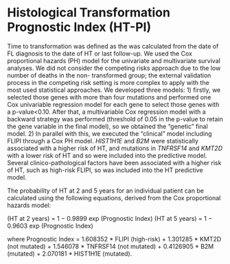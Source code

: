 # Histological Transformation Prognostic Index (HT-PI)
Time to transformation was defined as the was calculated from the date of FL diagnosis to the date of HT
or last follow-up.
We used the Cox proportional hazards (PH) model for the univariate and multivariate survival analyses.
We did not consider the competing risks approach due to the low number of deaths in the non-
transformed group; the external validation process in the competing risk setting is more complex to apply
with the most used statistical approaches.
We developed three models: 1) firstly, we selected those genes with more than four mutations and
performed one Cox univariable regression model for each gene to select those genes with a p-value&lt;0.10.
After that, a multivariable Cox regression model with a backward strategy was performed (threshold of
0.05 in the p-value to retain the gene variable in the final model), so we obtained the “genetic” final model.
2) In parallel with this, we executed the “clinical” model including FLIPI through a Cox PH model. *HIST1H1E* and *B2M* were statistically associated with a higher risk of HT, and mutations in *TNFRSF14* and *KMT2D* with a lower risk of HT and so were included into the predictive model. Several clinico-pathological factors have been associated with a higher risk of HT, such as high-risk FLIPI, so was included into the HT predictive model.

The probability of HT at 2 and 5 years for an individual patient can be calculated using the following
equations, derived from the Cox proportional hazards model:

(HT at 2 years) = 1 − 0.9899 exp (Prognostic Index)
(HT at 5 years) = 1 − 0.9603 exp (Prognostic Index)

where Prognostic Index = 1.608352 * FLIPI (high-risk) + 1.301285 * KMT2D (not mutated) + 1.546078 *
TNFRSF14 (not mutated) + 0.4126905 * B2M (mutated) + 2.070181 * HIST1H1E (mutated).
